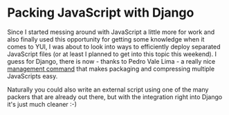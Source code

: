 # Packing JavaScript with Django

Since I started messing around with JavaScript a little more for work and also finally used this opportunity for getting some knowledge when it comes to YUI, I was about to look into ways to efficiently deploy separated JavaScript files (or at least I planned to get into this topic this weekend). I guess for Django, there is now - thanks to Pedro Vale Lima -  a really nice [management command](http://pedro.valelima.com/blog/2008/jan/17/deploying-compacted-javascript-django/) that makes packaging and compressing multiple JavaScripts easy.

Naturally you could also write an external script using one of the many packers that are already out there, but with the integration right into Django it's just much cleaner :-)